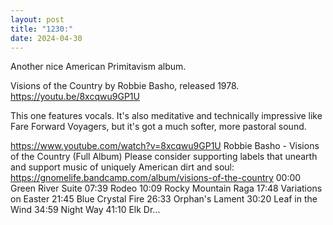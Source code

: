 ```yaml
---
layout: post
title: "1230:"
date: 2024-04-30
---
```


Another nice American Primitavism album. 

Visions of the Country by Robbie Basho, released 1978.
https://youtu.be/8xcqwu9GP1U

This one features vocals. It's also meditative and technically impressive like Fare Forward Voyagers, but it's got a much softer, more pastoral sound.

https://www.youtube.com/watch?v=8xcqwu9GP1U
Robbie Basho - Visions of the Country (Full Album)
Please consider supporting labels that unearth and support music of uniquely American dirt and soul: https://gnomelife.bandcamp.com/album/visions-of-the-country
00:00 Green River Suite
07:39 Rodeo
10:09 Rocky Mountain Raga
17:48 Variations on Easter
21:45 Blue Crystal Fire
26:33 Orphan's Lament
30:20 Leaf in the Wind
34:59 Night Way
41:10 Elk Dr...

